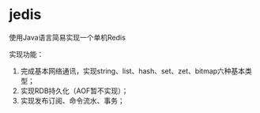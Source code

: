 # jedis

使用Java语言简易实现一个单机Redis

实现功能：
1. 完成基本网络通讯，实现string、list、hash、set、zet、bitmap六种基本类型；
2. 实现RDB持久化（AOF暂不实现）；
3. 实现发布订阅、命令流水、事务；
